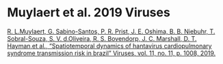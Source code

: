 # Muylaert et al. 2019 Viruses

[R. L.Muylaert, G. Sabino-Santos, P. R. Prist, J. E. Oshima, B. B. Niebuhr, T. Sobral-Souza, S. V. d.Oliveira, R. S. Bovendorp, J. C. Marshall, D. T. Hayman,et al., “Spatiotemporal dynamics of hantavirus cardiopulmonary syndrome transmission risk in brazil” Viruses, vol. 11, no. 11, p. 1008, 2019.
](https://www.mdpi.com/1999-4915/11/11/1008/htm)


